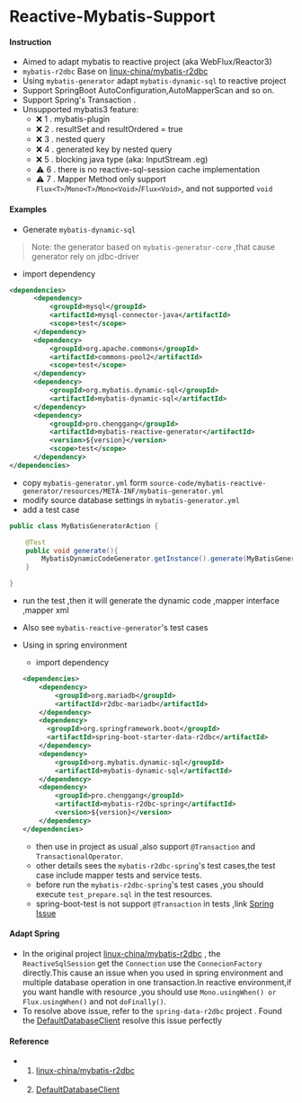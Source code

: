 # Reactive-Mybatis-Support

#### Instruction

* Aimed to adapt mybatis to reactive project (aka WebFlux/Reactor3)
* `mybatis-r2dbc` Base on [linux-china/mybatis-r2dbc](https://github.com/linux-china/mybatis-r2dbc) 
* Using `mybatis-generator` adapt `mybatis-dynamic-sql` to  reactive project
* Support SpringBoot AutoConfiguration,AutoMapperScan and so on.
* Support Spring's Transaction .
* Unsupported mybatis3 feature:
    * ❌ 1 . mybatis-plugin
    * ❌ 2 . resultSet and resultOrdered = true
    * ❌ 3 . nested query
    * ❌ 4 . generated key by nested query
    * ❌ 5 . blocking java type (aka: InputStream .eg)
    * ⚠️ 6 . there is no reactive-sql-session cache implementation
    * ⚠️ 7 . Mapper Method only support `Flux<T>`/`Mono<T>`/`Mono<Void>`/`Flux<Void>`, and not supported `void` 
#### Examples

* Generate `mybatis-dynamic-sql` 

> Note:
> the generator based on `mybatis-generator-core` ,that cause generator rely on jdbc-driver

* import dependency

```xml
<dependencies>
      <dependency>
          <groupId>mysql</groupId>
          <artifactId>mysql-connector-java</artifactId>
          <scope>test</scope>
      </dependency>
      <dependency>
          <groupId>org.apache.commons</groupId>
          <artifactId>commons-pool2</artifactId>
          <scope>test</scope>
      </dependency>
      <dependency>
          <groupId>org.mybatis.dynamic-sql</groupId>
          <artifactId>mybatis-dynamic-sql</artifactId>
      </dependency>
      <dependency>
          <groupId>pro.chenggang</groupId>
          <artifactId>mybatis-reactive-generator</artifactId>
          <version>${version}</version>
          <scope>test</scope>
      </dependency>
</dependencies>
```

* copy `mybatis-generator.yml` form `source-code/mybatis-reactive-generator/resources/META-INF/mybatis-generator.yml`
* modify source database settings in `mybatis-generator.yml`
* add a test case 
```java
public class MyBatisGeneratorAction {

    @Test
    public void generate(){
        MybatisDynamicCodeGenerator.getInstance().generate(MyBatisGeneratorAction.class);
    }

}
```
* run the test ,then it will generate the dynamic code ,mapper interface ,mapper xml
* Also see `mybatis-reactive-generator`'s test cases
    
* Using in spring environment

    * import dependency
    
    ```xml
    <dependencies>
        <dependency>
            <groupId>org.mariadb</groupId>
            <artifactId>r2dbc-mariadb</artifactId>
        </dependency>
        <dependency>
          <groupId>org.springframework.boot</groupId>
          <artifactId>spring-boot-starter-data-r2dbc</artifactId>
        </dependency>
        <dependency>
            <groupId>org.mybatis.dynamic-sql</groupId>
            <artifactId>mybatis-dynamic-sql</artifactId>
        </dependency>
        <dependency>
            <groupId>pro.chenggang</groupId>
            <artifactId>mybatis-r2dbc-spring</artifactId>
            <version>${version}</version>
        </dependency>
    </dependencies>
    
    ```
    
    * then use in project as usual ,also support `@Transaction` and `TransactionalOperator`.
    * other details sees the `mybatis-r2dbc-spring`'s test cases,the test case include mapper tests and service tests.
    * before run the `mybatis-r2dbc-spring`'s test cases ,you should execute `test_prepare.sql` in the test resources.
    * spring-boot-test is not support `@Transaction` in tests ,link [Spring Issue](https://github.com/spring-projects/spring-framework/issues/24226)
    


#### Adapt Spring

* In the original project [linux-china/mybatis-r2dbc](https://github.com/linux-china/mybatis-r2dbc) ,
the `ReactiveSqlSession` get the `Connection` use the `ConnecionFactory` directly.This cause an issue when you used in
spring environment and multiple database operation in one transaction.In reactive environment,if you want handle with resource 
,you should use `Mono.usingWhen() or Flux.usingWhen()` and not `doFinally()`.
* To resolve above issue, refer to the `spring-data-r2dbc` project .
Found the [DefaultDatabaseClient](https://github.com/spring-projects/spring-data-r2dbc/blob/main/src/main/java/org/springframework/data/r2dbc/core/DefaultDatabaseClient.java)
 resolve this issue perfectly

#### Reference

* 1. [linux-china/mybatis-r2dbc](https://github.com/linux-china/mybatis-r2dbc)
* 2. [DefaultDatabaseClient](https://github.com/spring-projects/spring-data-r2dbc/blob/main/src/main/java/org/springframework/data/r2dbc/core/DefaultDatabaseClient.java)